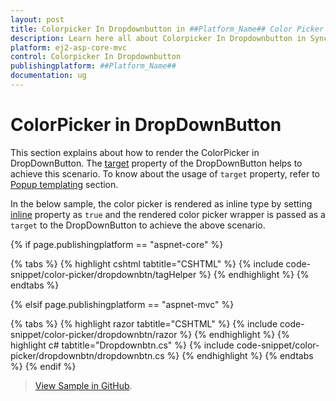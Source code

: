 ```yaml
---
layout: post
title: Colorpicker In Dropdownbutton in ##Platform_Name## Color Picker Control | Syncfusion
description: Learn here all about Colorpicker In Dropdownbutton in Syncfusion ##Platform_Name## Color Picker control of Syncfusion Essential JS 2 and more.
platform: ej2-asp-core-mvc
control: Colorpicker In Dropdownbutton
publishingplatform: ##Platform_Name##
documentation: ug
---
```


# ColorPicker in DropDownButton

This section explains about how to render the ColorPicker in DropDownButton. The [target](https://help.syncfusion.com/cr/aspnetcore-js2/Syncfusion.EJ2.Splitbuttons.DropDownButton.html#Syncfusion_EJ2_SplitButtons_DropDownButton_Target) property of the DropDownButton helps to achieve this scenario. To know about the usage of `target` property, refer to [Popup templating](./../../drop-down-button/popup-items.html#popup-templating) section.

In the below sample, the color picker is rendered as inline type by setting [inline](https://help.syncfusion.com/cr/aspnetcore-js2/Syncfusion.EJ2.Inputs.ColorPicker.html#Syncfusion_EJ2_Inputs_ColorPicker_Inline) property as `true` and the rendered color picker wrapper is passed as a `target` to the DropDownButton to achieve the above scenario.

{% if page.publishingplatform == "aspnet-core" %}

{% tabs %}
{% highlight cshtml tabtitle="CSHTML" %}
{% include code-snippet/color-picker/dropdownbtn/tagHelper %}
{% endhighlight %}
{% endtabs %}

{% elsif page.publishingplatform == "aspnet-mvc" %}

{% tabs %}
{% highlight razor tabtitle="CSHTML" %}
{% include code-snippet/color-picker/dropdownbtn/razor %}
{% endhighlight %}
{% highlight c# tabtitle="Dropdownbtn.cs" %}
{% include code-snippet/color-picker/dropdownbtn/dropdownbtn.cs %}
{% endhighlight %}
{% endtabs %}
{% endif %}


> [View Sample in GitHub](https://github.com/SyncfusionExamples/ASP-NET-Core-UG-Examples/tree/main/ColorPicker/ColorPickerSample).